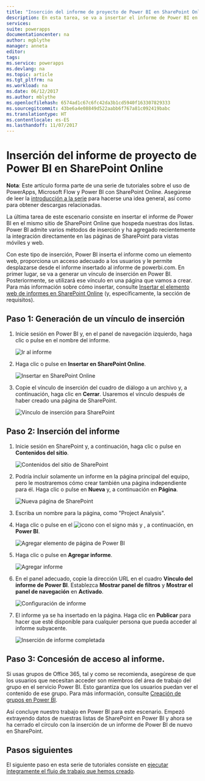 ```yaml
---
title: "Inserción del informe de proyecto de Power BI en SharePoint Online | Microsoft Docs"
description: En esta tarea, se va a insertar el informe de Power BI en el mismo sitio de SharePoint Online que hospeda nuestras dos listas.
services: 
suite: powerapps
documentationcenter: na
author: mgblythe
manager: anneta
editor: 
tags: 
ms.service: powerapps
ms.devlang: na
ms.topic: article
ms.tgt_pltfrm: na
ms.workload: na
ms.date: 06/12/2017
ms.author: mblythe
ms.openlocfilehash: 6574ad1c67c6fc42da3b1cd5940f163307829333
ms.sourcegitcommit: 43be6a4e08849d522aabb6f767a81c092419babc
ms.translationtype: HT
ms.contentlocale: es-ES
ms.lasthandoff: 11/07/2017
---
```

# <a name="embed-the-power-bi-project-report-in-sharepoint-online"></a>Inserción del informe de proyecto de Power BI en SharePoint Online
**Nota**: Este artículo forma parte de una serie de tutoriales sobre el uso de PowerApps, Microsoft Flow y Power BI con SharePoint Online. Asegúrese de leer la [introducción a la serie](sharepoint-scenario-intro.md) para hacerse una idea general, así como para obtener descargas relacionadas.

La última tarea de este escenario consiste en insertar el informe de Power BI en el mismo sitio de SharePoint Online que hospeda nuestras dos listas. Power BI admite varios métodos de inserción y ha agregado recientemente la integración directamente en las páginas de SharePoint para vistas móviles y web.

Con este tipo de inserción, Power BI inserta el informe como un elemento web, proporciona un acceso adecuado a los usuarios y le permite desplazarse desde el informe insertado al informe de powerbi.com. En primer lugar, se va a generar un vínculo de inserción en Power BI. Posteriormente, se utilizará ese vínculo en una página que vamos a crear. Para más información sobre cómo insertar, consulte [Insertar el elemento web de informes en SharePoint Online](https://powerbi.microsoft.com/documentation/powerbi-service-embed-report-spo) (y, específicamente, la sección de requisitos).

## <a name="step-1-generate-an-embed-link"></a>Paso 1: Generación de un vínculo de inserción
1. Inicie sesión en Power BI y, en el panel de navegación izquierdo, haga clic o pulse en el nombre del informe.
   
    ![Ir al informe](./media/sharepoint-scenario-embed-report/08-01-01-reports.png)
2. Haga clic o pulse en **Insertar en SharePoint Online**.
   
    ![Insertar en SharePoint Online](./media/sharepoint-scenario-embed-report/08-01-02-embed-spo.png)
3. Copie el vínculo de inserción del cuadro de diálogo a un archivo y, a continuación, haga clic en **Cerrar**. Usaremos el vínculo después de haber creado una página de SharePoint.
   
    ![Vínculo de inserción para SharePoint](./media/sharepoint-scenario-embed-report/08-01-03-embed-url.png)

## <a name="step-2-embed-the-report"></a>Paso 2: Inserción del informe
1. Inicie sesión en SharePoint y, a continuación, haga clic o pulse en **Contenidos del sitio**.
   
    ![Contenidos del sitio de SharePoint](./media/sharepoint-scenario-embed-report/08-01-04-site-contents.png)
2. Podría incluir solamente un informe en la página principal del equipo, pero le mostraremos cómo crear también una página independiente para él. Haga clic o pulse en **Nueva** y, a continuación en **Página**.
   
    ![Nueva página de SharePoint](./media/sharepoint-scenario-embed-report/08-01-05-new-page.png)
3. Escriba un nombre para la página, como "Project Analysis".
4. Haga clic o pulse en el ![icono con el signo más](./media/sharepoint-scenario-embed-report/icon-plus.png) y , a continuación, en **Power BI**.
   
    ![Agregar elemento de página de Power BI](./media/sharepoint-scenario-embed-report/08-01-06-add-page-part.png)
5. Haga clic o pulse en **Agregar informe**.
   
    ![Agregar informe](./media/sharepoint-scenario-embed-report/08-01-07-add-report.png)
6. En el panel adecuado, copie la dirección URL en el cuadro **Vínculo del informe de Power BI**. Establezca **Mostrar panel de filtros** y **Mostrar el panel de navegación** en **Activado**.
   
    ![Configuración de informe](./media/sharepoint-scenario-embed-report/08-01-08-report-settings.png)
7. El informe ya se ha insertado en la página. Haga clic en **Publicar** para hacer que esté disponible para cualquier persona que pueda acceder al informe subyacente.
   
    ![Inserción de informe completada](./media/sharepoint-scenario-embed-report/08-01-09-report-complete.png)

## <a name="step-3-grant-access-to-the-report"></a>Paso 3: Concesión de acceso al informe.
Si usas grupos de Office 365, tal y como se recomienda, asegúrese de que los usuarios que necesitan acceder son miembros del área de trabajo del grupo en el servicio Power BI. Esto garantiza que los usuarios puedan ver el contenido de ese grupo. Para más información, consulte [Creación de grupos en Power BI](https://powerbi.microsoft.com/documentation/powerbi-service-create-a-group-in-power-bi).

Así concluye nuestro trabajo en Power BI para este escenario. Empezó extrayendo datos de nuestras listas de SharePoint en Power BI y ahora se ha cerrado el círculo con la inserción de un informe de Power BI de nuevo en SharePoint.

## <a name="next-steps"></a>Pasos siguientes
El siguiente paso en esta serie de tutoriales consiste en [ejecutar íntegramente el flujo de trabajo que hemos creado](sharepoint-scenario-summary.md).

